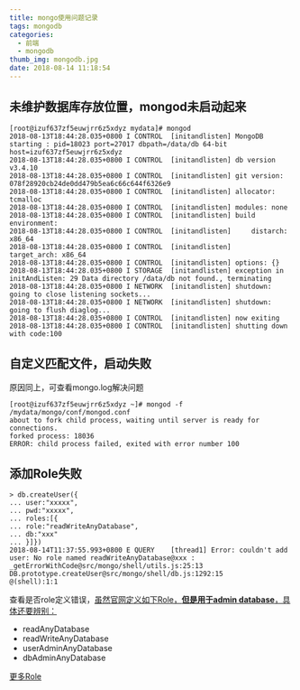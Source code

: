 ```yaml
---
title: mongo使用问题记录
tags: mongodb
categories:
  - 前端
  - mongodb
thumb_img: mongodb.jpg
date: 2018-08-14 11:18:54
---
```



## 未维护数据库存放位置，mongod未启动起来
````
[root@izuf637zf5euwjrr6z5xdyz mydata]# mongod
2018-08-13T18:44:28.035+0800 I CONTROL  [initandlisten] MongoDB starting : pid=18023 port=27017 dbpath=/data/db 64-bit host=izuf637zf5euwjrr6z5xdyz
2018-08-13T18:44:28.035+0800 I CONTROL  [initandlisten] db version v3.4.10
2018-08-13T18:44:28.035+0800 I CONTROL  [initandlisten] git version: 078f28920cb24de0dd479b5ea6c66c644f6326e9
2018-08-13T18:44:28.035+0800 I CONTROL  [initandlisten] allocator: tcmalloc
2018-08-13T18:44:28.035+0800 I CONTROL  [initandlisten] modules: none
2018-08-13T18:44:28.035+0800 I CONTROL  [initandlisten] build environment:
2018-08-13T18:44:28.035+0800 I CONTROL  [initandlisten]     distarch: x86_64
2018-08-13T18:44:28.035+0800 I CONTROL  [initandlisten]     target_arch: x86_64
2018-08-13T18:44:28.035+0800 I CONTROL  [initandlisten] options: {}
2018-08-13T18:44:28.035+0800 I STORAGE  [initandlisten] exception in initAndListen: 29 Data directory /data/db not found., terminating
2018-08-13T18:44:28.035+0800 I NETWORK  [initandlisten] shutdown: going to close listening sockets...
2018-08-13T18:44:28.035+0800 I NETWORK  [initandlisten] shutdown: going to flush diaglog...
2018-08-13T18:44:28.035+0800 I CONTROL  [initandlisten] now exiting
2018-08-13T18:44:28.035+0800 I CONTROL  [initandlisten] shutting down with code:100
````

## 自定义匹配文件，启动失败
原因同上，可查看mongo.log解决问题
````
[root@izuf637zf5euwjrr6z5xdyz ~]# mongod -f  /mydata/mongo/conf/mongod.conf 
about to fork child process, waiting until server is ready for connections.
forked process: 18036
ERROR: child process failed, exited with error number 100
````

## 添加Role失败
````
> db.createUser({
... user:"xxxxx",
... pwd:"xxxxx",
... roles:[{
... role:"readWriteAnyDatabase",
... db:"xxx"
... }]})
2018-08-14T11:37:55.993+0800 E QUERY    [thread1] Error: couldn't add user: No role named readWriteAnyDatabase@xxx :
_getErrorWithCode@src/mongo/shell/utils.js:25:13
DB.prototype.createUser@src/mongo/shell/db.js:1292:15
@(shell):1:1
````
查看是否role定义错误，[虽然官网定义如下Role，**但是用于admin database**，具体还要辨别：](https://docs.mongodb.com/manual/reference/built-in-roles/#all-database-roles)
- readAnyDatabase
- readWriteAnyDatabase
- userAdminAnyDatabase
- dbAdminAnyDatabase

[更多Role](https://docs.mongodb.com/manual/reference/built-in-roles/#database-user-roles)